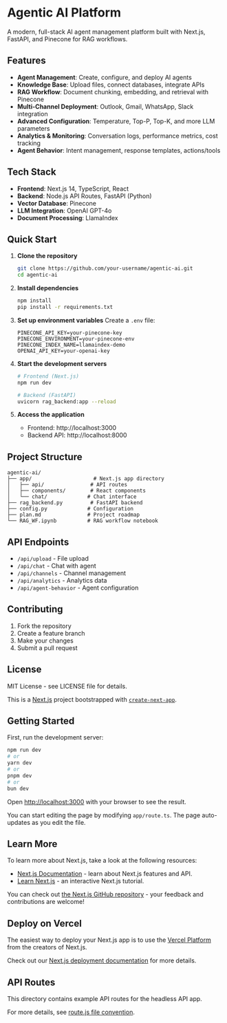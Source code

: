 # Agentic AI Platform

A modern, full-stack AI agent management platform built with Next.js, FastAPI, and Pinecone for RAG workflows.

## Features

- **Agent Management**: Create, configure, and deploy AI agents
- **Knowledge Base**: Upload files, connect databases, integrate APIs
- **RAG Workflow**: Document chunking, embedding, and retrieval with Pinecone
- **Multi-Channel Deployment**: Outlook, Gmail, WhatsApp, Slack integration
- **Advanced Configuration**: Temperature, Top-P, Top-K, and more LLM parameters
- **Analytics & Monitoring**: Conversation logs, performance metrics, cost tracking
- **Agent Behavior**: Intent management, response templates, actions/tools

## Tech Stack

- **Frontend**: Next.js 14, TypeScript, React
- **Backend**: Node.js API Routes, FastAPI (Python)
- **Vector Database**: Pinecone
- **LLM Integration**: OpenAI GPT-4o
- **Document Processing**: LlamaIndex

## Quick Start

1. **Clone the repository**
   ```bash
   git clone https://github.com/your-username/agentic-ai.git
   cd agentic-ai
   ```

2. **Install dependencies**
   ```bash
   npm install
   pip install -r requirements.txt
   ```

3. **Set up environment variables**
   Create a `.env` file:
   ```
   PINECONE_API_KEY=your-pinecone-key
   PINECONE_ENVIRONMENT=your-pinecone-env
   PINECONE_INDEX_NAME=llamaindex-demo
   OPENAI_API_KEY=your-openai-key
   ```

4. **Start the development servers**
   ```bash
   # Frontend (Next.js)
   npm run dev
   
   # Backend (FastAPI)
   uvicorn rag_backend:app --reload
   ```

5. **Access the application**
   - Frontend: http://localhost:3000
   - Backend API: http://localhost:8000

## Project Structure

```
agentic-ai/
├── app/                    # Next.js app directory
│   ├── api/               # API routes
│   ├── components/        # React components
│   └── chat/             # Chat interface
├── rag_backend.py         # FastAPI backend
├── config.py             # Configuration
├── plan.md               # Project roadmap
└── RAG_WF.ipynb          # RAG workflow notebook
```

## API Endpoints

- `/api/upload` - File upload
- `/api/chat` - Chat with agent
- `/api/channels` - Channel management
- `/api/analytics` - Analytics data
- `/api/agent-behavior` - Agent configuration

## Contributing

1. Fork the repository
2. Create a feature branch
3. Make your changes
4. Submit a pull request

## License

MIT License - see LICENSE file for details.

This is a [Next.js](https://nextjs.org) project bootstrapped with [`create-next-app`](https://nextjs.org/docs/app/api-reference/create-next-app).

## Getting Started

First, run the development server:

```bash
npm run dev
# or
yarn dev
# or
pnpm dev
# or
bun dev
```

Open [http://localhost:3000](http://localhost:3000) with your browser to see the result.

You can start editing the page by modifying `app/route.ts`. The page auto-updates as you edit the file.

## Learn More

To learn more about Next.js, take a look at the following resources:

- [Next.js Documentation](https://nextjs.org/docs) - learn about Next.js features and API.
- [Learn Next.js](https://nextjs.org/learn) - an interactive Next.js tutorial.

You can check out [the Next.js GitHub repository](https://github.com/vercel/next.js) - your feedback and contributions are welcome!

## Deploy on Vercel

The easiest way to deploy your Next.js app is to use the [Vercel Platform](https://vercel.com/new?utm_medium=default-template&filter=next.js&utm_source=create-next-app&utm_campaign=create-next-app-readme) from the creators of Next.js.

Check out our [Next.js deployment documentation](https://nextjs.org/docs/app/building-your-application/deploying) for more details.

## API Routes

This directory contains example API routes for the headless API app.

For more details, see [route.js file convention](https://nextjs.org/docs/app/api-reference/file-conventions/route).
